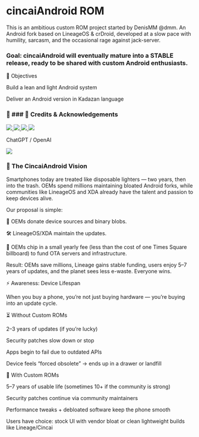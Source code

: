 # cincaiAndroid ROM

This is an ambitious custom ROM project started by DenisMM @dmm.
An Android fork based on LineageOS & crDroid, developed at a slow pace with humility, sarcasm, and the occasional rage against jack-server.

### Goal: cincaiAndroid will eventually mature into a STABLE release, ready to be shared with custom Android enthusiasts.

🎯 Objectives

Build a lean and light Android system

Deliver an Android version in Kadazan language

### 🙏 ### 🙏 Credits & Acknowledgements  

<a href="https://source.android.com/">
  <img src="https://img.shields.io/badge/AOSP-Android-orange?style=for-the-badge&logo=android">
</a>  


<a href="https://lineageos.org/">
  <img src="https://img.shields.io/badge/LineageOS-Community-blue?style=for-the-badge&logo=lineageos">
</a>

<a href="https://crdroid.net/">
  <img src="https://img.shields.io/badge/crDroid-Custom_ROM-lightgrey?style=for-the-badge">
</a>

<a href="https://fedoraproject.org/">
  <img src="https://img.shields.io/badge/Fedora-Linux-blue?style=for-the-badge&logo=fedora">
</a>  

ChatGPT / OpenAI  

<a href="https://openai.com/">
  <img src="https://img.shields.io/badge/ChatGPT-OpenAI-green?style=for-the-badge&logo=openai">
</a>



### 🌱 The CincaiAndroid Vision

Smartphones today are treated like disposable lighters — two years, then into the trash.
OEMs spend millions maintaining bloated Android forks, while communities like LineageOS and XDA already have the talent and passion to keep devices alive.

Our proposal is simple:

📂 OEMs donate device sources and binary blobs.

🛠️ LineageOS/XDA maintain the updates.

💸 OEMs chip in a small yearly fee (less than the cost of one Times Square billboard) to fund OTA servers and infrastructure.

Result: OEMs save millions, Lineage gains stable funding, users enjoy 5–7 years of updates, and the planet sees less e-waste. Everyone wins.

⚡ Awareness: Device Lifespan

When you buy a phone, you’re not just buying hardware — you’re buying into an update cycle.

⏳ Without Custom ROMs

2–3 years of updates (if you’re lucky)

Security patches slow down or stop

Apps begin to fail due to outdated APIs

Device feels “forced obsolete” → ends up in a drawer or landfill

🔧 With Custom ROMs

5–7 years of usable life (sometimes 10+ if the community is strong)

Security patches continue via community maintainers

Performance tweaks + debloated software keep the phone smooth

Users have choice: stock UI with vendor bloat or clean lightweight builds like Lineage/Cincai
